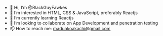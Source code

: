 - 👋 Hi, I’m @BlackGuyFawkes
- 👀 I’m interested in HTML, CSS & JavaScript, preferably Reactjs
- 🌱 I’m currently learning Reactjs
- 💞️ I’m looking to collaborate on App Development and penetration testing
- 📫 How to reach me: maduakoakachi@gmail.com
